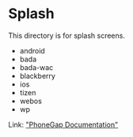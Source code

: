 # Splash #

This directory is for splash screens.

* android
* bada
* bada-wac
* blackberry
* ios
* tizen
* webos
* wp

Link: ["PhoneGap Documentation"](http://cordova.apache.org/docs/en/edge/config_ref/images.html "PhoneGap Documentation")
